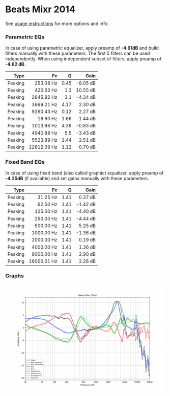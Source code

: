 # Beats Mixr 2014
See [usage instructions](https://github.com/jaakkopasanen/AutoEq#usage) for more options and info.

### Parametric EQs
In case of using parametric equalizer, apply preamp of **-4.61dB** and build filters manually
with these parameters. The first 5 filters can be used independently.
When using independent subset of filters, apply preamp of **-4.62 dB**.

| Type    | Fc          |    Q | Gain     |
|--------:|------------:|-----:|---------:|
| Peaking | 253.08 Hz   | 0.45 | -8.05 dB |
| Peaking | 420.63 Hz   | 1.3  | 10.55 dB |
| Peaking | 2845.82 Hz  | 3.1  | -4.34 dB |
| Peaking | 3969.21 Hz  | 4.17 | 2.30 dB  |
| Peaking | 9260.43 Hz  | 0.12 | 2.27 dB  |
| Peaking | 18.60 Hz    | 1.66 | 1.44 dB  |
| Peaking | 1013.86 Hz  | 4.39 | -0.83 dB |
| Peaking | 4940.88 Hz  | 5.5  | -3.43 dB |
| Peaking | 5523.89 Hz  | 2.44 | 2.51 dB  |
| Peaking | 12612.09 Hz | 1.12 | -0.70 dB |

### Fixed Band EQs
In case of using fixed band (also called graphic) equalizer, apply preamp of **-4.25dB**
(if available) and set gains manually with these parameters.

| Type    | Fc          |    Q | Gain     |
|--------:|------------:|-----:|---------:|
| Peaking | 31.25 Hz    | 1.41 | 0.37 dB  |
| Peaking | 62.50 Hz    | 1.41 | -1.42 dB |
| Peaking | 125.00 Hz   | 1.41 | -4.40 dB |
| Peaking | 250.00 Hz   | 1.41 | -4.44 dB |
| Peaking | 500.00 Hz   | 1.41 | 5.25 dB  |
| Peaking | 1000.00 Hz  | 1.41 | -1.36 dB |
| Peaking | 2000.00 Hz  | 1.41 | 0.19 dB  |
| Peaking | 4000.00 Hz  | 1.41 | 1.36 dB  |
| Peaking | 8000.00 Hz  | 1.41 | 2.90 dB  |
| Peaking | 16000.01 Hz | 1.41 | 2.26 dB  |

### Graphs
![](./Beats%20Mixr%202014.png)